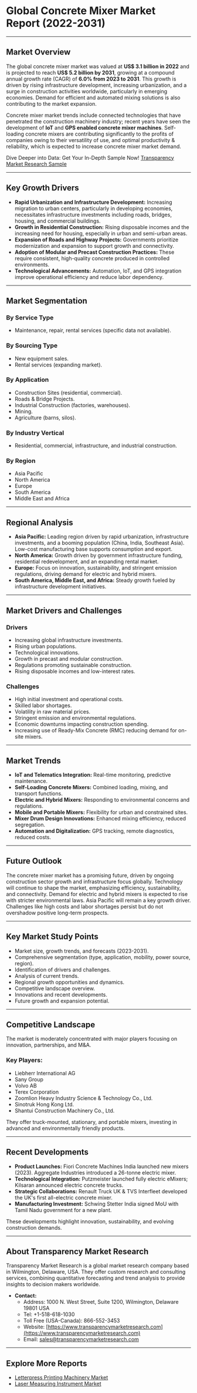 
# Global Concrete Mixer Market Report (2022-2031)

---

## Market Overview

The global concrete mixer market was valued at **US$ 3.1 billion in 2022** and is projected to reach **US$ 5.2 billion by 2031**, growing at a compound annual growth rate (CAGR) of **6.0% from 2023 to 2031**. This growth is driven by rising infrastructure development, increasing urbanization, and a surge in construction activities worldwide, particularly in emerging economies. Demand for efficient and automated mixing solutions is also contributing to the market expansion.

Concrete mixer market trends include connected technologies that have penetrated the construction machinery industry; recent years have seen the development of **IoT** and **GPS enabled concrete mixer machines**. Self-loading concrete mixers are contributing significantly to the profits of companies owing to their versatility of use, and optimal productivity & reliability, which is expected to increase concrete mixer market demand.

Dive Deeper into Data: Get Your In-Depth Sample Now! [Transparency Market Research Sample](https://www.transparencymarketresearch.com/sample/sample.php?flag=S&rep_id=42599)

---

## Key Growth Drivers

- **Rapid Urbanization and Infrastructure Development:** Increasing migration to urban centers, particularly in developing economies, necessitates infrastructure investments including roads, bridges, housing, and commercial buildings.
- **Growth in Residential Construction:** Rising disposable incomes and the increasing need for housing, especially in urban and semi-urban areas.
- **Expansion of Roads and Highway Projects:** Governments prioritize modernization and expansion to support growth and connectivity.
- **Adoption of Modular and Precast Construction Practices:** These require consistent, high-quality concrete produced in controlled environments.
- **Technological Advancements:** Automation, IoT, and GPS integration improve operational efficiency and reduce labor dependency.

---

## Market Segmentation

### By Service Type
- Maintenance, repair, rental services (specific data not available).

### By Sourcing Type
- New equipment sales.
- Rental services (expanding market).

### By Application
- Construction Sites (residential, commercial).
- Roads & Bridge Projects.
- Industrial Construction (factories, warehouses).
- Mining.
- Agriculture (barns, silos).

### By Industry Vertical
- Residential, commercial, infrastructure, and industrial construction.

### By Region
- Asia Pacific
- North America
- Europe
- South America
- Middle East and Africa

---

## Regional Analysis

- **Asia Pacific:** Leading region driven by rapid urbanization, infrastructure investments, and a booming population (China, India, Southeast Asia). Low-cost manufacturing base supports consumption and export.
- **North America:** Growth driven by government infrastructure funding, residential redevelopment, and an expanding rental market.
- **Europe:** Focus on innovation, sustainability, and stringent emission regulations, driving demand for electric and hybrid mixers.
- **South America, Middle East, and Africa:** Steady growth fueled by infrastructure development initiatives.

---

## Market Drivers and Challenges

### Drivers
- Increasing global infrastructure investments.
- Rising urban populations.
- Technological innovations.
- Growth in precast and modular construction.
- Regulations promoting sustainable construction.
- Rising disposable incomes and low-interest rates.

### Challenges
- High initial investment and operational costs.
- Skilled labor shortages.
- Volatility in raw material prices.
- Stringent emission and environmental regulations.
- Economic downturns impacting construction spending.
- Increasing use of Ready-Mix Concrete (RMC) reducing demand for on-site mixers.

---

## Market Trends

- **IoT and Telematics Integration:** Real-time monitoring, predictive maintenance.
- **Self-Loading Concrete Mixers:** Combined loading, mixing, and transport functions.
- **Electric and Hybrid Mixers:** Responding to environmental concerns and regulations.
- **Mobile and Portable Mixers:** Flexibility for urban and constrained sites.
- **Mixer Drum Design Innovations:** Enhanced mixing efficiency, reduced segregation.
- **Automation and Digitalization:** GPS tracking, remote diagnostics, reduced costs.

---

## Future Outlook

The concrete mixer market has a promising future, driven by ongoing construction sector growth and infrastructure focus globally. Technology will continue to shape the market, emphasizing efficiency, sustainability, and connectivity. Demand for electric and hybrid mixers is expected to rise with stricter environmental laws. Asia Pacific will remain a key growth driver. Challenges like high costs and labor shortages persist but do not overshadow positive long-term prospects.

---

## Key Market Study Points

- Market size, growth trends, and forecasts (2023-2031).
- Comprehensive segmentation (type, application, mobility, power source, region).
- Identification of drivers and challenges.
- Analysis of current trends.
- Regional growth opportunities and dynamics.
- Competitive landscape overview.
- Innovations and recent developments.
- Future growth and expansion potential.

---

## Competitive Landscape

The market is moderately concentrated with major players focusing on innovation, partnerships, and M&A.

### Key Players:
- Liebherr International AG
- Sany Group
- Volvo AB
- Terex Corporation
- Zoomlion Heavy Industry Science & Technology Co., Ltd.
- Sinotruk Hong Kong Ltd.
- Shantui Construction Machinery Co., Ltd.

They offer truck-mounted, stationary, and portable mixers, investing in advanced and environmentally friendly products.

---

## Recent Developments

- **Product Launches:** Fiori Concrete Machines India launched new mixers (2023). Aggregate Industries introduced a 26-tonne electric mixer.
- **Technological Integration:** Putzmeister launched fully electric eMixers; Kilsaran announced electric concrete trucks.
- **Strategic Collaborations:** Renault Truck UK & TVS Interfleet developed the UK's first all-electric concrete mixer.
- **Manufacturing Investment:** Schwing Stetter India signed MoU with Tamil Nadu government for a new plant.

These developments highlight innovation, sustainability, and evolving construction demands.

---

## About Transparency Market Research

Transparency Market Research is a global market research company based in Wilmington, Delaware, USA. They offer custom research and consulting services, combining quantitative forecasting and trend analysis to provide insights to decision makers worldwide.

- **Contact:**
  - Address: 1000 N. West Street, Suite 1200, Wilmington, Delaware 19801 USA
  - Tel: +1-518-618-1030
  - Toll Free (USA-Canada): 866-552-3453
  - Website: [https://www.transparencymarketresearch.com](https://www.transparencymarketresearch.com)
  - Email: sales@transparencymarketresearch.com

---

## Explore More Reports

- [Letterpress Printing Machinery Market](https://www.transparencymarketresearch.com/letterpress-printing-machinery-market.html)
- [Laser Measuring Instrument Market](https://www.transparencymarketresearch.com/laser-measuring-instrument-market.html)
